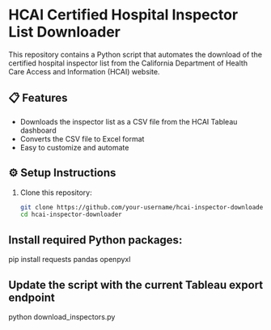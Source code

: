 # HCAI Certified Hospital Inspector List Downloader

This repository contains a Python script that automates the download of the certified hospital inspector list from the California Department of Health Care Access and Information (HCAI) website.

## 📋 Features

- Downloads the inspector list as a CSV file from the HCAI Tableau dashboard
- Converts the CSV file to Excel format
- Easy to customize and automate

## ⚙️ Setup Instructions

1. Clone this repository:
   ```bash
   git clone https://github.com/your-username/hcai-inspector-downloader.git
   cd hcai-inspector-downloader
   ```

## Install required Python packages:
  pip install requests pandas openpyxl

## Update the script with the current Tableau export endpoint

python download_inspectors.py
